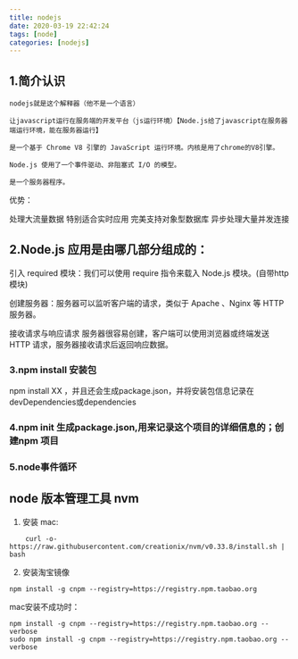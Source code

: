 ```yaml
---
title: nodejs
date: 2020-03-19 22:42:24
tags: [node]
categories: [nodejs]
---
```

## 1.简介认识

    nodejs就是这个解释器（他不是一个语言）

    让javascript运行在服务端的开发平台（js运行环境）【Node.js给了javascript在服务器端运行环境，能在服务器运行】

    是一个基于 Chrome V8 引擎的 JavaScript 运行环境。内核是用了chrome的V8引擎。

    Node.js 使用了一个事件驱动、非阻塞式 I/O 的模型。

    是一个服务器程序。

  优势：

处理大流量数据
特别适合实时应用
完美支持对象型数据库
异步处理大量并发连接
## 2.Node.js 应用是由哪几部分组成的：

引入 required 模块：我们可以使用 require 指令来载入 Node.js 模块。(自带http模块)

创建服务器：服务器可以监听客户端的请求，类似于 Apache 、Nginx 等 HTTP 服务器。

接收请求与响应请求 服务器很容易创建，客户端可以使用浏览器或终端发送 HTTP 请求，服务器接收请求后返回响应数据。

### 3.npm install 安装包
npm install XX ，并且还会生成package.json，并将安装包信息记录在devDependencies或dependencies

### 4.npm init 生成package.json,用来记录这个项目的详细信息的；创建npm 项目

### 5.node事件循环


## node 版本管理工具 nvm
1. 安装
mac: 
```
    curl -o- https://raw.githubusercontent.com/creationix/nvm/v0.33.8/install.sh | bash

```


2. 安装淘宝镜像
```
npm install -g cnpm --registry=https://registry.npm.taobao.org
```
mac安装不成功时：
```
npm install -g cnpm --registry=https://registry.npm.taobao.org --verbose  
sudo npm install -g cnpm --registry=https://registry.npm.taobao.org --verbose

```